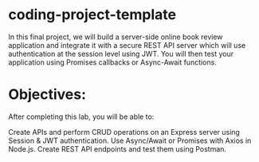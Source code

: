 # coding-project-template

In this final project, we will build a server-side online book review application and integrate it with a secure REST API server which will use authentication at the session level using JWT. You will then test your application using Promises callbacks or Async-Await functions.

# Objectives:
After completing this lab, you will be able to:

Create APIs and perform CRUD operations on an Express server using Session & JWT authentication.
Use Async/Await or Promises with Axios in Node.js.
Create REST API endpoints and test them using Postman.


